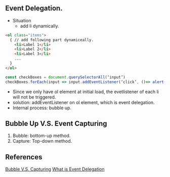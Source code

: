 ## Event Delegation.
* Situation
  * add li dynamically.
```html
<ol class="items">
  { // add following part dynamiceally.
    <li>Label 1</li>
    <li>Label 2</li>
    <li>Label 3</li>
    ...
  }
</ol>
```

```js
const checkBoxes = document.querySelectorAll(‘input’)
checkBoxes.forEach(input => input.addEventListener(‘click’, ()=> alert(‘hi!’)))
```
  * Since we only have ol element at initial load, the evetlistener of each li will not be triggered.
  * solution: addEventListener on ol element, which is event delegation.
  * Internal process: bubble up.

## Bubble Up V.S. Event Capturing
 1. Bubble: bottom-up method.
 2. Capture: Top-down method.


 ## References
 [Bubble V.S. Capturing](https://www.quirksmode.org/blog/archives/2008/04/delegating_the.html)
 [What is Event Delegation](https://medium.com/@bretdoucette/part-4-what-is-event-delegation-in-javascript-f5c8c0de2983)
